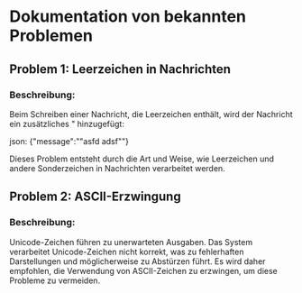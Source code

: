 # Dokumentation von bekannten Problemen



## Problem 1: Leerzeichen in Nachrichten



### Beschreibung:

Beim Schreiben einer Nachricht, die Leerzeichen enthält, wird der Nachricht ein zusätzliches " hinzugefügt:


json: {"message":""asfd adsf""}

Dieses Problem entsteht durch die Art und Weise, wie Leerzeichen und andere Sonderzeichen in Nachrichten verarbeitet werden.



## Problem 2: ASCII-Erzwingung

### Beschreibung:

Unicode-Zeichen führen zu unerwarteten Ausgaben. Das System verarbeitet Unicode-Zeichen nicht korrekt, was zu fehlerhaften Darstellungen und möglicherweise zu Abstürzen führt. Es wird daher empfohlen, die Verwendung von ASCII-Zeichen zu erzwingen, um diese Probleme zu vermeiden.
